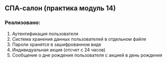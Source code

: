 ## СПА-салон (практика модуль 14)

### Реализовано:

1. Аутентификация пользователя
2. Система хранения данных пользователей в отдельном файле
3. Пароли хранятся в зашифрованном виде
4. Индивидуальная акция (отсчет с 24 часов)
5. Сообщение о дне рождения пользователя с акцией в день рождения
